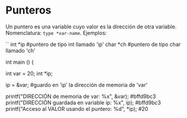 # Punteros

Un puntero es una variable cuyo valor es la dirección de otra variable. Nomenclatura: `type *var-name`. Ejemplos:

`` 
int *ip #puntero de tipo int llamado 'ip'
char *ch #puntero de tipo char llamado 'ch'

int main () {

  int var = 20;
  int *ip;
  
  ip = &var; #guardo en 'ip' la dirección de memoria de 'var'
  
  printf("DIRECCIÓN de memoria de var: %x", &var); #bffd9bc3
  printf("DIRECCIÓN guardada en variable ip: %x", ip); #bffd9bc3
  printf("Acceso al VALOR usando el puntero: %d", *ip); #20
  


